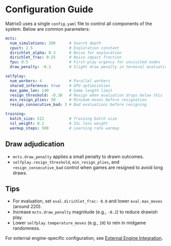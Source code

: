 # Configuration Guide

Matrix0 uses a single `config.yaml` file to control all components of the system.
Below are common parameters:

```yaml
mcts:
  num_simulations: 200      # Search depth
  cpuct: 2.5                # Exploration constant
  dirichlet_alpha: 0.3      # Noise for exploration
  dirichlet_frac: 0.25      # Noise impact fraction
  fpu: 0.5                  # First-play urgency for unvisited nodes
  draw_penalty: -0.1        # Slight draw penalty in terminal evaluation

selfplay:
  num_workers: 4            # Parallel workers
  shared_inference: true    # GPU optimization
  max_game_len: 140         # Game length limit
  resign_threshold: -0.30   # Resign when evaluation drops below this
  min_resign_plies: 50      # Minimum moves before resignation
  resign_consecutive_bad: 3 # Bad evaluations before resigning

training:
  batch_size: 512           # Training batch size
  ssl_weight: 0.1           # SSL loss weight
  warmup_steps: 500         # Learning rate warmup
```

## Draw adjudication

- `mcts.draw_penalty` applies a small penalty to drawn outcomes.
- `selfplay.resign_threshold`, `min_resign_plies`, and `resign_consecutive_bad` control when games are resigned to avoid long draws.

## Tips

- For evaluation, set `eval.dirichlet_frac: 0.0` and lower `eval.max_moves` (around 220).
- Increase `mcts.draw_penalty` magnitude (e.g., `-0.2`) to reduce drawish play.
- Lower `selfplay.temperature_moves` (e.g., `20`) to rein in midgame randomness.

For external engine-specific configuration, see [External Engine Integration](../EXTERNAL_ENGINES.md).
